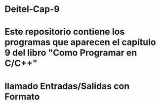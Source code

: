 # Deitel-Cap-9
#
# Este repositorio contiene los programas que aparecen el capítulo 9 del libro "Como Programar en C/C++"
# llamado Entradas/Salidas con Formato